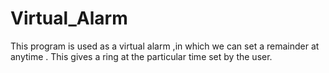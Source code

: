 # Virtual_Alarm
This program is used as a virtual alarm ,in which we can set a remainder at anytime . This gives a ring at the particular time set by the user.
